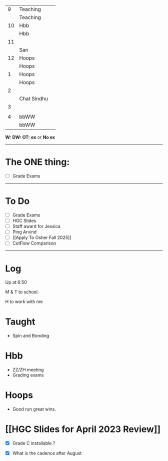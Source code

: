 
|     |             |     |
| --- | ----------- | --- |
| 9   | Teaching    |     |
|     | Teaching    |     |
| 10  | Hbb         |     |
|     | Hbb         |     |
| 11  |             |     |
|     | San         |     |
| 12  | Hoops       |     |
|     | Hoops       |     |
| 1   | Hoops       |     |
|     | Hoops       |     |
| 2   |             |     |
|     | Chat Sindhu |     |
| 3   |             |     |
|     |             |     |
| 4   | bbWW        |     |
|     | bbWW        |     |

**W:**
**DW:**
**OT:**
**ex** or **No ex**

---
# The ONE thing: 
- [ ] Grade Exams

---
# To Do

- [ ] Grade Exams
- [ ] HGC Slides
- [ ] Staff award for Jessica
- [ ] Ping Arvind
- [ ]   [[Apply To Osher Fall 2025]]
- [ ] CutFlow Comparison

---

# Log

Up at 6:50 

M & T to school.

H to work with me

# Taught
- Spin and Bonding

# Hbb 
- ZZ/ZH meeting
- Grading exams
# Hoops
- Good run great wins.

# [[HGC Slides for April 2023 Review]]
- [x] Grade C installable ? 
- [x] What is the cadence after August

